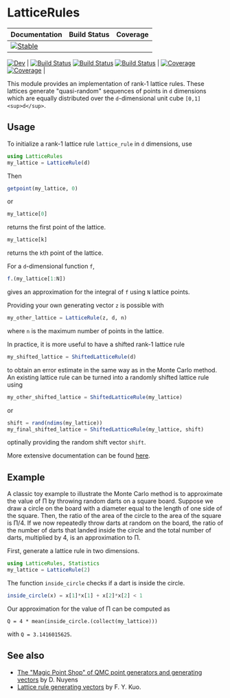 # LatticeRules

| **Documentation** | **Build Status** | **Coverage** |
|-------------------|------------------|--------------|
| [![Stable](https://img.shields.io/badge/docs-stable-blue.svg)](https://PieterjanRobbe.github.io/LatticeRules.jl/stable)
[![Dev](https://img.shields.io/badge/docs-dev-blue.svg)](https://PieterjanRobbe.github.io/LatticeRules.jl/dev)
| [![Build Status](https://github.com/PieterjanRobbe/LatticeRules.jl/workflows/CI/badge.svg)](https://github.com/PieterjanRobbe/LatticeRules.jl/actions)
[![Build Status](https://travis-ci.com/PieterjanRobbe/LatticeRules.jl.svg?branch=master)](https://travis-ci.com/PieterjanRobbe/LatticeRules.jl)
[![Build Status](https://ci.appveyor.com/api/projects/status/github/PieterjanRobbe/LatticeRules.jl?svg=true)](https://ci.appveyor.com/project/PieterjanRobbe/LatticeRules-jl)
| [![Coverage](https://codecov.io/gh/PieterjanRobbe/LatticeRules.jl/branch/master/graph/badge.svg)](https://codecov.io/gh/PieterjanRobbe/LatticeRules.jl)
[![Coverage](https://coveralls.io/repos/github/PieterjanRobbe/LatticeRules.jl/badge.svg?branch=master)](https://coveralls.io/github/PieterjanRobbe/LatticeRules.jl?branch=master) |

This module provides an implementation of rank-1 lattice rules. These lattices generate "quasi-random" sequences of points in `d` dimensions which are equally distributed over the `d`-dimensional unit cube `[0,1]<sup>d</sup>`.

## Usage

To initialize a rank-1 lattice rule `lattice_rule` in `d` dimensions, use
```julia
using LatticeRules
my_lattice = LatticeRule(d)
``` 

Then
```julia
getpoint(my_lattice, 0)
```
or
```julia
my_lattice[0]
```
returns the first point of the lattice. 
```julia
my_lattice[k]
```
returns the `k`th point of the lattice. 

For a `d`-dimensional function `f`,
```julia
f.(my_lattice[1:N])
```
gives an approximation for the integral of `f` using `N` lattice points.

Providing your own generating vector `z` is possible with
```julia
my_other_lattice = LatticeRule(z, d, n)
```
where `n` is the maximum number of points in the lattice.

In practice, it is more useful to have a shifted rank-1 lattice rule
```julia
my_shifted_lattice = ShiftedLatticeRule(d)
```
to obtain an error estimate in the same way as in the Monte Carlo method. An existing lattice rule can be turned into a randomly shifted lattice rule using
```julia
my_other_shifted_lattice = ShiftedLatticeRule(my_lattice)
```
or
```julia
shift = rand(ndims(my_lattice)) 
my_final_shifted_lattice = ShiftedLatticeRule(my_lattice, shift)
```
optinally providing the random shift vector `shift`.

More extensive documentation can be found [here](https://PieterjanRobbe.github.io/LatticeRules.jl/dev).

## Example

A classic toy example to illustrate the Monte Carlo method is to approximate the value of &Pi; by throwing random darts on a square board. Suppose we draw a circle on the board with a diameter equal to the length of one side of the square. Then, the ratio of the area of the circle to the area of the square is &Pi;/4. If we now repeatedly throw darts at random on the board, the ratio of the number of darts that landed inside the circle and the total number of darts, multiplied by 4, is an approximation to &Pi;.

First, generate a lattice rule in two dimensions.
```julia
using LatticeRules, Statistics
my_lattice = LatticeRule(2)
```

The function `inside_circle` checks if a dart is inside the circle.
```julia
inside_circle(x) = x[1]*x[1] + x[2]*x[2] < 1
```

Our approximation for the value of &Pi; can be computed as
```
Q = 4 * mean(inside_circle.(collect(my_lattice)))
``` 
with `Q = 3.1416015625`.

## See also

- [The "Magic Point Shop" of QMC point generators and generating vectors](https://people.cs.kuleuven.be/~dirk.nuyens/qmc-generators/) by D. Nuyens
- [Lattice rule generating vectors](https://web.maths.unsw.edu.au/~fkuo/lattice/index.html) by F. Y. Kuo.
